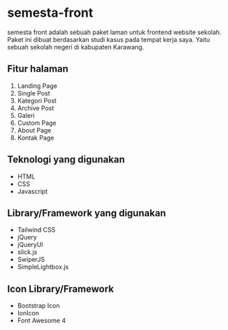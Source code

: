 # semesta-front
semesta front adalah sebuah paket laman untuk frontend website sekolah. Paket ini dibuat berdasarkan studi kasus pada tempat kerja saya. Yaitu sebuah sekolah negeri di kabupaten Karawang.

## Fitur halaman
1. Landing Page
2. Single Post
3. Kategori Post
4. Archive Post
5. Galeri
6. Custom Page
7. About Page
8. Kontak Page

## Teknologi yang digunakan
- HTML
- CSS
- Javascript

## Library/Framework yang digunakan
- Tailwind CSS
- jQuery
- jQueryUI
- slick.js
- SwiperJS
- SimpleLightbox.js

## Icon Library/Framework
- Bootstrap Icon
- IonIcon
- Font Awesome 4
